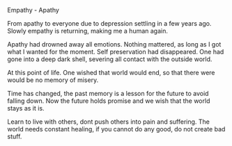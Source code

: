 Empathy - Apathy

From apathy to everyone due to depression settling in a few years ago.
Slowly empathy is returning, making me a human again.

Apathy had drowned away all emotions. Nothing mattered, as long as I got what I wanted for the moment.
Self preservation had disappeared. One had gone into a deep dark shell, severing all contact with the outside world.

At this point of life. One wished that world would end, so that there were would be no memory of misery.

Time has changed, the past memory is a lesson for the future to avoid falling down.
Now the future holds promise and we wish that the world stays as it is.

Learn to live with others, dont push others into pain and suffering.
The world needs constant healing, if you cannot do any good, do not create bad stuff.